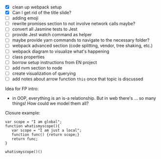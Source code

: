 - [x] clean up webpack setup
- [x] Can I get rid of the title slide?
- [ ] adding emoji
- [ ] rewrite promises section to not involve network calls maybe?
- [ ] convert all Jasmine tests to Jest
- [ ] provide Jest watch command as helper
- [ ] maybe provide yarn commands to navigate to the necessary folder?
- [ ] webpack advanced section (code splitting, vendor, tree shaking, etc.)
- [ ] webpack diagram to visualize what's happening
- [ ] class properties
- [ ] borrow setup instructions from EN project
- [ ] add nvm section to node
- [ ] create visualization of querying
- [ ] add notes about arrow function `this` once that topic is discussed

Idea for FP intro:

- in OOP, everything is an is-a relationship. But in web there's ... so many things! How could we model them all?


Closure example:

```
var scope = "I am global";
function whatismyscope(){
   var scope = "I am just a local";
   function func() {return scope;}
   return func;
}

whatismyscope()()
```
